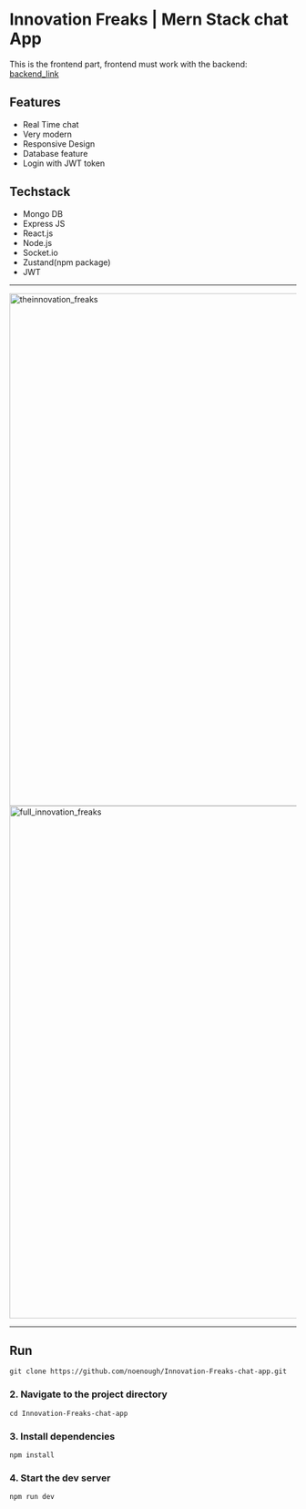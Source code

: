 # Innovation Freaks | Mern Stack chat App

This is the frontend part, frontend must work with the backend: [backend_link](https://github.com/noenough/api_information_freaks_chat_app)
## Features
- Real Time chat
- Very modern
- Responsive Design
- Database feature
- Login with JWT token
  

## Techstack
- Mongo DB
- Express JS
- React.js
- Node.js
- Socket.io
- Zustand(npm package)
- JWT
---
<img width="1600" height="900" alt="theinnovation_freaks" src="https://github.com/user-attachments/assets/52591751-e084-4d0e-83a8-fbb46f83edda" />
<img width="1600" height="900" alt="full_innovation_freaks" src="https://github.com/user-attachments/assets/b705c395-90ef-43f2-ac47-efcad54434af" />



---

## Run
`git clone https://github.com/noenough/Innovation-Freaks-chat-app.git`

### 2. Navigate to the project directory
`cd Innovation-Freaks-chat-app`

### 3. Install dependencies
`npm install`

### 4. Start the dev server
`npm run dev`
